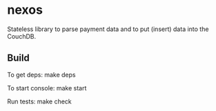 nexos
=====

Stateless library to parse payment data and to put (insert) data into the CouchDB.


Build
-----
   To get deps: make deps
   
   To start console: make start
   
   Run tests: make check
